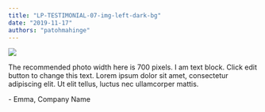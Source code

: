 ```yaml
---
title: "LP-TESTIMONIAL-07-img-left-dark-bg"
date: "2019-11-17"
authors: "patohmahinge"
---
```


![](images/placeholder-700x450.jpg)

The recommended photo width here is 700 pixels. I am text block. Click edit button to change this text. Lorem ipsum dolor sit amet, consectetur adipiscing elit. Ut elit tellus, luctus nec ullamcorper mattis.

\- Emma, Company Name
